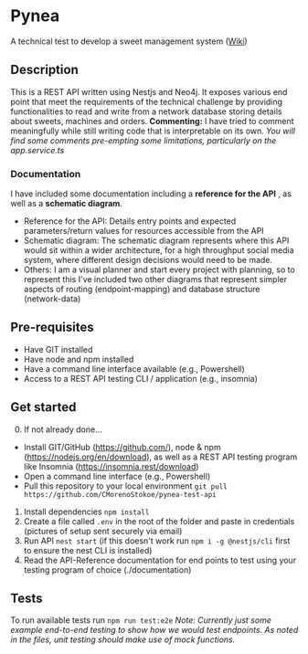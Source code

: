 # Pynea

A technical test to develop a sweet management system ([Wiki](https://github.com/CMorenoStokoe/pynea-test-api/wiki))

## Description

This is a REST API written using Nestjs and Neo4j. It exposes various end point that meet the requirements of the technical challenge by providing functionalities to read and write from a network database storing details about sweets, machines and orders.
**Commenting:** I have tried to comment meaningfully while still writing code that is interpretable on its own. _You will find some comments pre-empting some limitations, particularly on the app.service.ts_

### Documentation
I have included some documentation including a **reference for the API** , as well as a **schematic diagram**.

- Reference for the API: Details entry points and expected parameters/return values for resources accessible from the API
- Schematic diagram: The schematic diagram represents where this API would sit within a wider architecture, for a high throughput social media system, where different design decisions would need to be made.
- Others: I am a visual planner and start every project with planning, so to represent this I've included two other diagrams that represent simpler aspects of routing (endpoint-mapping) and database structure (network-data)

## Pre-requisites

- Have GIT installed
- Have node and npm installed
- Have a command line interface available (e.g., Powershell)
- Access to a REST API testing CLI / application (e.g., insomnia)

## Get started

0. If not already done...

- Install GIT/GitHub (https://github.com/), node & npm (https://nodejs.org/en/download), as well as a REST API testing program like Insomnia (https://insomnia.rest/download)
- Open a command line interface (e.g., Powershell)
- Pull this repository to your local environment `git pull https://github.com/CMorenoStokoe/pynea-test-api`

1. Install dependencies `npm install`
2. Create a file called `.env` in the root of the folder and paste in credentials (pictures of setup sent securely via email)
3. Run API `nest start` (if this doesn't work run `npm i -g @nestjs/cli` first to ensure the nest CLI is installed)
4. Read the API-Reference documentation for end points to test using your testing program of choice (./documentation)

## Tests

To run available tests run `npm run test:e2e`
_Note: Currently just some example end-to-end testing to show how we would test endpoints. As noted in the files, unit testing should make use of mock functions._

